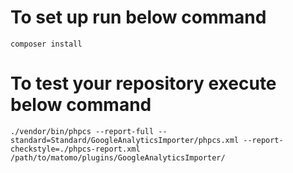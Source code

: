 # To set up run below command
```
composer install
```


# To test your repository execute below command

```
./vendor/bin/phpcs --report-full --standard=Standard/GoogleAnalyticsImporter/phpcs.xml --report-checkstyle=./phpcs-report.xml /path/to/matomo/plugins/GoogleAnalyticsImporter/
```